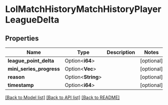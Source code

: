 # LolMatchHistoryMatchHistoryPlayerLeagueDelta

## Properties

Name | Type | Description | Notes
------------ | ------------- | ------------- | -------------
**league_point_delta** | Option<**i64**> |  | [optional]
**mini_series_progress** | Option<**Vec<String>**> |  | [optional]
**reason** | Option<**String**> |  | [optional]
**timestamp** | Option<**i64**> |  | [optional]

[[Back to Model list]](../README.md#documentation-for-models) [[Back to API list]](../README.md#documentation-for-api-endpoints) [[Back to README]](../README.md)


